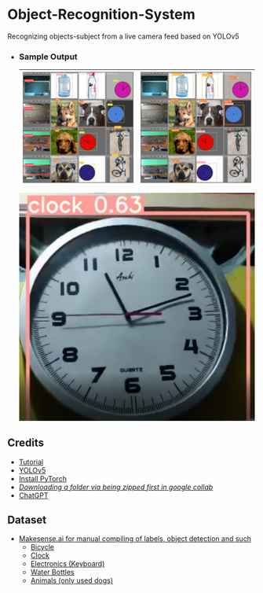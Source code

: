 # Object-Recognition-System
Recognizing objects-subject from a live camera feed based on YOLOv5

- ### Sample Output
  ![Image 1](1_label.jpg) | ![Image 2](2_result.jpg)
   :---: | :---:
  [![Video Thumbnail](dataset/thumbnail.jpg)](3_vid-result.mp4)

## Credits
- [Tutorial](https://www.youtube.com/watch?v=GRtgLlwxpc4)
- [YOLOv5](https://github.com/ultralytics/yolov5)
- [Install PyTorch](https://gist.github.com/vandbt/62e137881a9e2014d4ded452d3e8e8dd)
- [_Downloading a folder via being zipped first in google collab_](https://philipkiely.com/code/colab_download)
- [ChatGPT](https://openai.com/chatgpt)

## Dataset
- [Makesense.ai for manual compiling of labels, object detection and such](https://www.makesense.ai)
  - [Bicycle](https://www.kaggle.com/datasets/dataclusterlabs/bicycle-image-dataset-vehicle-dataset/)
  - [Clock](https://www.kaggle.com/datasets/shivajbd/analog-clocks/data)
  - [Electronics (Keyboard)](https://www.kaggle.com/datasets/dataclusterlabs/electronics-mouse-keyboard-image-dataset)
  - [Water Bottles](https://www.kaggle.com/datasets/dataclusterlabs/electronics-mouse-keyboard-image-dataset)
  - [Animals (only used dogs)](https://www.kaggle.com/datasets/andrewmvd/animal-faces)
